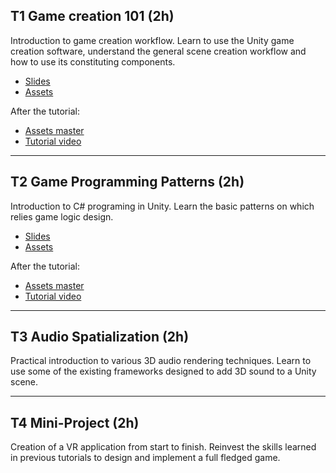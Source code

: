 ## T1 Game creation 101 (2h)

Introduction to game creation workflow.
Learn to use the Unity game creation software, understand the general scene creation workflow and how to use its constituting components.

- [Slides](https://rasputin-cloud.ircam.fr/index.php/s/TLbCtjPeZom29Jt)
- [Assets](https://rasputin-cloud.ircam.fr/index.php/s/oPqxKCn4RAFbxSN)


After the tutorial:

- [Assets master](https://rasputin-cloud.ircam.fr/index.php/s/M4nxgTTz9FBEDWX)
- [Tutorial video](https://rasputin-cloud.ircam.fr/index.php/s/Z6AF3NceqycesRk)


* * *


## T2 Game Programming Patterns (2h)

Introduction to C# programing in Unity. Learn the basic patterns on which relies game logic design.


- [Slides](https://rasputin-cloud.ircam.fr/index.php/s/pNZPCFR3Z8QQzLx)
- [Assets](https://rasputin-cloud.ircam.fr/index.php/s/KeacSWx6KCwLqX5)


After the tutorial:

- [Assets master](https://rasputin-cloud.ircam.fr/index.php/s/eNrJszkDDNwZBe3)
- [Tutorial video](https://rasputin-cloud.ircam.fr/index.php/s/JerGZsMaigXgbrH)


* * *


## T3 Audio Spatialization (2h)

Practical introduction to various 3D audio rendering techniques. Learn to use some of the existing frameworks designed to add 3D sound to a Unity scene.

<!--
- [Slides]()
- [Assets]()
- [Audio spatialization introduction video](https://rasputin-cloud.ircam.fr/index.php/s/H3kGa4bP49WbmoN)
 -->

<!--
After the tutorial:

- [Assets master]()
- [Tutorial video](https://rasputin-cloud.ircam.fr/index.php/s/tbqwsmttpqSg7qj)
-->

* * *


## T4 Mini-Project (2h)

Creation of a VR application from start to finish. Reinvest the skills learned in previous tutorials to design and implement a full fledged game.

<!--
- [Slides]()
 -->

<!--
After the tutorial:

- [Tutorial video 1/2](https://rasputin-cloud.ircam.fr/index.php/s/N5Z6i34g7C43ee8)
- [Tutorial video 2/2](https://rasputin-cloud.ircam.fr/index.php/s/8ai27taLCNeELow)
-->


<!-- # TP3 Interactions in VR/AR (2h) -->
<!-- # TP5 Port of an application to VR (2h) -->
